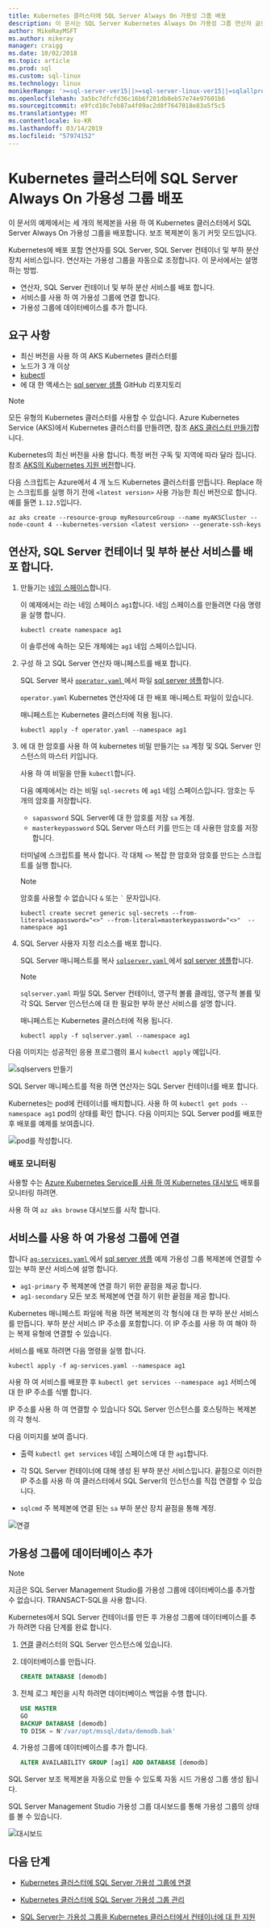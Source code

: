 ```yaml
---
title: Kubernetes 클러스터에 SQL Server Always On 가용성 그룹 배포
description: 이 문서는 SQL Server Kubernetes Always On 가용성 그룹 연산자 글로벌 요구 사항에 대 한 매개 변수를 설명합니다.
author: MikeRayMSFT
ms.author: mikeray
manager: craigg
ms.date: 10/02/2018
ms.topic: article
ms.prod: sql
ms.custom: sql-linux
ms.technology: linux
monikerRange: '>=sql-server-ver15||>=sql-server-linux-ver15||=sqlallproducts-allversions'
ms.openlocfilehash: 3a5bc7dfcfd36c16b6f281db8eb57e74e97601b6
ms.sourcegitcommit: e9fcd10c7eb87a4f09ac2d8f7647018e83a5f5c5
ms.translationtype: MT
ms.contentlocale: ko-KR
ms.lasthandoff: 03/14/2019
ms.locfileid: "57974152"
---
```

# <a name="deploy-a-sql-server-always-on-availability-group-on-a-kubernetes-cluster"></a>Kubernetes 클러스터에 SQL Server Always On 가용성 그룹 배포

이 문서의 예제에서는 세 개의 복제본을 사용 하 여 Kubernetes 클러스터에서 SQL Server Always On 가용성 그룹을 배포합니다. 보조 복제본이 동기 커밋 모드입니다.

Kubernetes에 배포 포함 연산자를 SQL Server, SQL Server 컨테이너 및 부하 분산 장치 서비스입니다. 연산자는 가용성 그룹을 자동으로 조정합니다. 이 문서에서는 설명 하는 방법.

- 연산자, SQL Server 컨테이너 및 부하 분산 서비스를 배포 합니다.
- 서비스를 사용 하 여 가용성 그룹에 연결 합니다.
- 가용성 그룹에 데이터베이스를 추가 합니다.

## <a name="requirements"></a>요구 사항

- 최신 버전을 사용 하 여 AKS Kubernetes 클러스터를
- 노드가 3 개 이상
- [kubectl](https://kubernetes.io/docs/tasks/tools/install-kubectl/)
- 에 대 한 액세스는 [sql server 샘플](https://github.com/Microsoft/sql-server-samples/tree/master/samples/features/high%20availability/Kubernetes/sample-manifest-files) GitHub 리포지토리

> [!NOTE]
> 모든 유형의 Kubernetes 클러스터를 사용할 수 있습니다. Azure Kubernetes Service (AKS)에서 Kubernetes 클러스터를 만들려면, 참조 [AKS 클러스터 만들기](https://docs.microsoft.com/azure/aks/create-cluster)합니다.
>
> Kubernetes의 최신 버전을 사용 합니다. 특정 버전 구독 및 지역에 따라 달라 집니다. 참조 [AKS의 Kubernetes 지원 버전](https://docs.microsoft.com/en-us/azure/aks/supported-kubernetes-versions)합니다.  
>
> 다음 스크립트는 Azure에서 4 개 노드 Kubernetes 클러스터를 만듭니다. Replace 하는 스크립트를 실행 하기 전에 `<latest version>` 사용 가능한 최신 버전으로 합니다. 예를 들면 `1.12.5`입니다.
>
> ```azure-cli
> az aks create --resource-group myResourceGroup --name myAKSCluster --node-count 4 --kubernetes-version <latest version> --generate-ssh-keys
> ```

## <a name="deploy-the-operator-sql-server-containers-and-load-balancing-services"></a>연산자, SQL Server 컨테이너 및 부하 분산 서비스를 배포 합니다.

1. 만들기는 [네임 스페이스](https://kubernetes.io/docs/concepts/overview/working-with-objects/namespaces/)합니다.

      이 예제에서는 라는 네임 스페이스 `ag1`합니다. 네임 스페이스를 만들려면 다음 명령을 실행 합니다.
    
      ```azurecli
      kubectl create namespace ag1
      ```
    
      이 솔루션에 속하는 모든 개체에는 `ag1` 네임 스페이스입니다.

1. 구성 하 고 SQL Server 연산자 매니페스트를 배포 합니다.

      SQL Server 복사 [ `operator.yaml` ](https://github.com/Microsoft/sql-server-samples/tree/master/samples/features/high%20availability/Kubernetes/sample-manifest-files/operator.yaml) 에서 파일 [sql server 샘플](https://github.com/Microsoft/sql-server-samples/tree/master/samples/features/high%20availability/Kubernetes/sample-manifest-files)합니다.
    
      `operator.yaml` Kubernetes 연산자에 대 한 배포 매니페스트 파일이 있습니다.
    
      매니페스트는 Kubernetes 클러스터에 적용 됩니다.
    
      ```azurecli
      kubectl apply -f operator.yaml --namespace ag1
      ```
    
1. 에 대 한 암호를 사용 하 여 kubernetes 비밀 만들기는 `sa` 계정 및 SQL Server 인스턴스의 마스터 키입니다.

      사용 하 여 비밀을 만들 `kubectl`합니다.
      
      다음 예제에서는 라는 비밀 `sql-secrets` 에 `ag1` 네임 스페이스입니다. 암호는 두 개의 암호를 저장합니다.
      
      - `sapassword` SQL Server에 대 한 암호를 저장 `sa` 계정.
      - `masterkeypassword` SQL Server 마스터 키를 만드는 데 사용한 암호를 저장 합니다. 
    
   터미널에 스크립트를 복사 합니다. 각 대체 `<>` 복잡 한 암호와 암호를 만드는 스크립트를 실행 합니다.
    
   >[!NOTE]
   >암호를 사용할 수 없습니다 `&` 또는 `` ` `` 문자입니다.
    
   ```azurecli
   kubectl create secret generic sql-secrets --from-literal=sapassword="<>" --from-literal=masterkeypassword="<>"  --namespace ag1
   ```

1. SQL Server 사용자 지정 리소스를 배포 합니다.

      SQL Server 매니페스트를 복사 [ `sqlserver.yaml` ](https://github.com/Microsoft/sql-server-samples/tree/master/samples/features/high%20availability/Kubernetes/sample-manifest-files/sqlserver.yaml) 에서 [sql server 샘플](https://github.com/Microsoft/sql-server-samples/tree/master/samples/features/high%20availability/Kubernetes/sample-manifest-files)합니다.
    
      >[!NOTE]
      >`sqlserver.yaml` 파일 SQL Server 컨테이너, 영구적 볼륨 클레임, 영구적 볼륨 및 각 SQL Server 인스턴스에 대 한 필요한 부하 분산 서비스를 설명 합니다.
    
      매니페스트는 Kubernetes 클러스터에 적용 됩니다.
    
      ```azurecli
      kubectl apply -f sqlserver.yaml --namespace ag1
      ```
      
다음 이미지는 성공적인 응용 프로그램의 표시 `kubectl apply` 예입니다.

![sqlservers 만들기](./media/sql-server-linux-kubernetes-deploy/create-sqlservers.png)

SQL Server 매니페스트를 적용 하면 연산자는 SQL Server 컨테이너를 배포 합니다.

Kubernetes는 pod에 컨테이너를 배치합니다. 사용 하 여 `kubectl get pods --namespace ag1` pod의 상태를 확인 합니다. 다음 이미지는 SQL Server pod를 배포한 후 배포를 예제를 보여줍니다. 

![pod를 작성합니다.](./media/sql-server-linux-kubernetes-deploy/builtpods.png)

### <a name="monitor-the-deployment"></a>배포 모니터링

사용할 수는 [Azure Kubernetes Service를 사용 하 여 Kubernetes 대시보드](https://docs.microsoft.com/azure/aks/kubernetes-dashboard) 배포를 모니터링 하려면.

사용 하 여 `az aks browse` 대시보드를 시작 합니다. 

## <a name="connect-to-the-availability-group-with-the-services"></a>서비스를 사용 하 여 가용성 그룹에 연결

합니다 [ `ag-services.yaml` ](https://github.com/Microsoft/sql-server-samples/tree/master/samples/features/high%20availability/Kubernetes/sample-manifest-files/ag-services.yaml) 에서 [sql server 샘플](https://github.com/Microsoft/sql-server-samples/tree/master/samples/features/high%20availability/Kubernetes/sample-manifest-files) 예제 가용성 그룹 복제본에 연결할 수 있는 부하 분산 서비스에 설명 합니다. 

- `ag1-primary` 주 복제본에 연결 하기 위한 끝점을 제공 합니다.
- `ag1-secondary` 모든 보조 복제본에 연결 하기 위한 끝점을 제공 합니다.

Kubernetes 매니페스트 파일에 적용 하면 복제본의 각 형식에 대 한 부하 분산 서비스를 만듭니다. 부하 분산 서비스 IP 주소를 포함합니다. 이 IP 주소를 사용 하 여 해야 하는 복제 유형에 연결할 수 있습니다.

서비스를 배포 하려면 다음 명령을 실행 합니다.

```azurecli
kubectl apply -f ag-services.yaml --namespace ag1
```

사용 하 여 서비스를 배포한 후 `kubectl get services --namespace ag1` 서비스에 대 한 IP 주소를 식별 합니다.

IP 주소를 사용 하 여 연결할 수 있습니다 SQL Server 인스턴스를 호스팅하는 복제본의 각 형식.

다음 이미지를 보여 줍니다.

- 출력 `kubectl get services` 네임 스페이스에 대 한 `ag1`합니다.

- 각 SQL Server 컨테이너에 대해 생성 된 부하 분산 서비스입니다. 끝점으로 이러한 IP 주소를 사용 하 여 클러스터에서 SQL Server의 인스턴스를 직접 연결할 수 있습니다.

- `sqlcmd` 주 복제본에 연결 된는 `sa` 부하 분산 장치 끝점을 통해 계정.

![연결](./media/sql-server-linux-kubernetes-deploy/connect.png)

## <a name="add-a-database-to-the-availability-group"></a>가용성 그룹에 데이터베이스 추가

>[!NOTE]
>지금은 SQL Server Management Studio를 가용성 그룹에 데이터베이스를 추가할 수 없습니다. TRANSACT-SQL을 사용 합니다.

Kubernetes에서 SQL Server 컨테이너를 만든 후 가용성 그룹에 데이터베이스를 추가 하려면 다음 단계를 완료 합니다.

1. [연결](sql-server-linux-kubernetes-connect.md) 클러스터의 SQL Server 인스턴스에 있습니다.

1. 데이터베이스를 만듭니다.

      ```sql
      CREATE DATABASE [demodb]
      ```

1. 전체 로그 체인을 시작 하려면 데이터베이스 백업을 수행 합니다.

      ```sql
      USE MASTER
      GO
      BACKUP DATABASE [demodb] 
      TO DISK = N'/var/opt/mssql/data/demodb.bak'
      ```

1. 가용성 그룹에 데이터베이스를 추가 합니다.

      ```sql
      ALTER AVAILABILITY GROUP [ag1] ADD DATABASE [demodb]
      ```
    
SQL Server 보조 복제본을 자동으로 만들 수 있도록 자동 시드 가용성 그룹 생성 됩니다.

SQL Server Management Studio 가용성 그룹 대시보드를 통해 가용성 그룹의 상태를 볼 수 있습니다.

![대시보드](./media/sql-server-linux-kubernetes-deploy/dashboard.png)

## <a name="next-steps"></a>다음 단계

- [Kubernetes 클러스터에 SQL Server 가용성 그룹에 연결](sql-server-linux-kubernetes-connect.md)

- [Kubernetes 클러스터에 SQL Server 가용성 그룹 관리](sql-server-linux-kubernetes-manage.md)

- [SQL Server는 가용성 그룹을 Kubernetes 클러스터에서 컨테이너에 대 한 지원](sql-server-ag-kubernetes.md)
